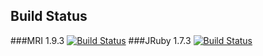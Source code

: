 ## Build Status ##
###MRI 1.9.3  [![Build Status](https://ci.groupondev.com/view/Finance/job/Backbeat-Master/badge/icon)](https://ci.groupondev.com/view/Finance/job/Backbeat-Master/)
###JRuby 1.7.3  [![Build Status](https://ci.groupondev.com/view/Finance/job/Backbeat-JRuby-Master/badge/icon)](https://ci.groupondev.com/view/Finance/job/Backbeat-JRuby-Master/)
